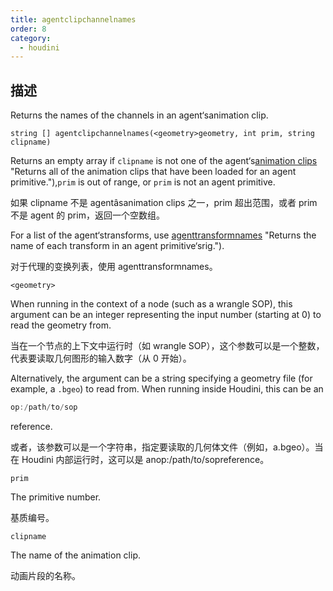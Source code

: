 ```yaml
---
title: agentclipchannelnames
order: 8
category:
  - houdini
---
```

    
## 描述

Returns the names of the channels in an agent‘sanimation clip.

`string [] agentclipchannelnames(<geometry>geometry, int prim, string clipname)`

Returns an empty array if `clipname` is not one of the agent‘s[animation
clips](agentclipcatalog.html) "Returns all of the animation clips that have
been loaded for an agent primitive."),`prim` is out of range, or `prim` is not
an agent primitive.

如果 clipname 不是 agentâsanimation clips 之一，prim 超出范围，或者 prim 不是 agent 的 prim，返回一个空数组。

For a list of the agent‘stransforms, use
[agenttransformnames](agenttransformnames.html) "Returns the name of each
transform in an agent primitive‘srig.").

对于代理的变换列表，使用 agenttransformnames。

`<geometry>`

When running in the context of a node (such as a wrangle SOP), this argument
can be an integer representing the input number (starting at 0) to read the
geometry from.

当在一个节点的上下文中运行时（如 wrangle SOP），这个参数可以是一个整数，代表要读取几何图形的输入数字（从 0 开始）。

Alternatively, the argument can be a string specifying a geometry file (for
example, a `.bgeo`) to read from. When running inside Houdini, this can be an

```c
op:/path/to/sop
```

reference.

或者，该参数可以是一个字符串，指定要读取的几何体文件（例如，a.bgeo）。当在 Houdini 内部运行时，这可以是 anop:/path/to/sopreference。

`prim`

The primitive number.

基质编号。

`clipname`

The name of the animation clip.

动画片段的名称。
